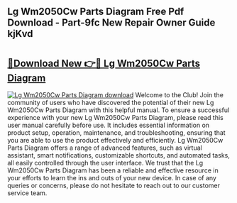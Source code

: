 ## Lg Wm2050Cw Parts Diagram Free Pdf Download - Part-9fc New Repair Owner Guide kjKvd

# <h2><a href="http://dfntiu9.blite.top/?on=Lg+Wm2050Cw+Parts+Diagram">🔗Download New 👉🔴 Lg Wm2050Cw Parts Diagram</a></h2>

[![Lg Wm2050Cw Parts Diagram download](https://i.imgur.com/lujVjoI.png)](http://dfntiu9.blite.top/?on=Lg+Wm2050Cw+Parts+Diagram)
Welcome to the Club! Join the community of users who have discovered the potential of their new Lg Wm2050Cw Parts Diagram with this helpful manual. To ensure a successful experience with your new Lg Wm2050Cw Parts Diagram, please read this user manual carefully before use. It includes essential information on product setup, operation, maintenance, and troubleshooting, ensuring that you are able to use the product effectively and efficiently. Lg Wm2050Cw Parts Diagram offers a range of advanced features, such as virtual assistant, smart notifications, customizable shortcuts, and automated tasks, all easily controlled through the user interface. We trust that the Lg Wm2050Cw Parts Diagram has been a reliable and effective resource in your efforts to learn the ins and outs of your new device. In case of any queries or concerns, please do not hesitate to reach out to our customer service team.
